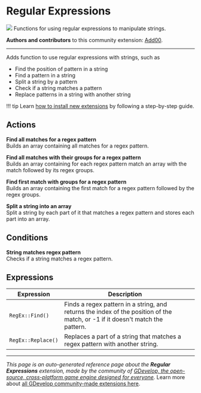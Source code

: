 # Regular Expressions

<img src="https://resources.gdevelop-app.com/assets/Icons/regex.svg" class="extension-icon"></img>
Functions for using regular expressions to manipulate strings.

**Authors and contributors** to this community extension: [Add00](https://gd.games/Add00).

---

Adds function to use regular expressions with strings, such as  

- Find the position of pattern in a string 
- Find a pattern in a string
- Split a string by a pattern
- Check if a string matches a pattern
- Replace patterns in a string with another string

!!! tip
    Learn [how to install new extensions](/gdevelop5/extensions/search) by following a step-by-step guide.

## Actions

**Find all matches for a regex pattern**  
Builds an array containing all matches for a regex pattern.

**Find all matches with their groups for a regex pattern**  
Builds an array containing for each regex pattern match an array with the match followed by its regex groups.

**Find first match with groups for a regex pattern**  
Builds an array containing the first match for a regex pattern followed by the regex groups.

**Split a string into an array**  
Split a string by each part of it that matches a regex pattern and stores each part into an array.

## Conditions

**String matches regex pattern**  
Checks if a string matches a regex pattern.

## Expressions

| Expression | Description |  |
|-----|-----|-----|
| `RegEx::Find()` | Finds a regex pattern in a string, and returns the index of the position of the match, or -1 if it doesn't match the pattern. ||
| `RegEx::Replace()` | Replaces a part of a string that matches a regex pattern with another string. ||

---

*This page is an auto-generated reference page about the **Regular Expressions** extension, made by the community of [GDevelop, the open-source, cross-platform game engine designed for everyone](https://gdevelop.io/).* Learn more about [all GDevelop community-made extensions here](/gdevelop5/extensions).